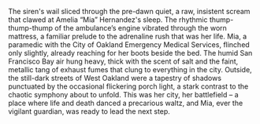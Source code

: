 The siren's wail sliced through the pre-dawn quiet, a raw, insistent scream that clawed at Amelia “Mia” Hernandez's sleep.  The rhythmic thump-thump-thump of the ambulance’s engine vibrated through the worn mattress, a familiar prelude to the adrenaline rush that was her life.  Mia, a paramedic with the City of Oakland Emergency Medical Services, flinched only slightly, already reaching for her boots beside the bed.  The humid San Francisco Bay air hung heavy, thick with the scent of salt and the faint, metallic tang of exhaust fumes that clung to everything in the city. Outside, the still-dark streets of West Oakland were a tapestry of shadows punctuated by the occasional flickering porch light, a stark contrast to the chaotic symphony about to unfold. This was her city, her battlefield – a place where life and death danced a precarious waltz, and Mia, ever the vigilant guardian, was ready to lead the next step.
